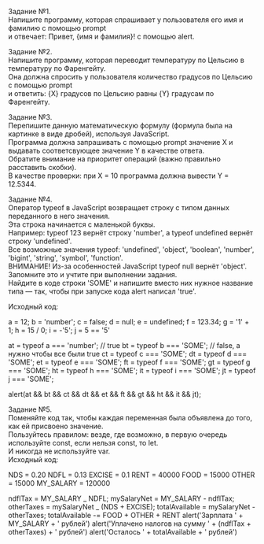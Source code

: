 Задание №1.<br>
Напишите программу, которая спрашивает у пользователя его имя и фамилию с помощью prompt<br>
и отвечает: Привет, {имя и фамилия}! с помощью alert.

Задание №2.<br>
Напишите программу, которая переводит температуру по Цельсию в температуру по Фаренгейту.<br>
Она должна спросить у пользователя количество градусов по Цельсию с помощью prompt<br>
и ответить: {X} градусов по Цельсию равны {Y} градусам по Фаренгейту.

Задание №3.<br>
Перепишите данную математическую формулу (формула была на картинке в виде дробей), используя JavaScript.<br>
Программа должна запрашивать с помощью prompt значение X и выдавать соответсвующее значение Y в качестве ответа.<br>
Обратите внимание на приоритет операций (важно правильно расставить скобки).<br>
В качестве проверки: при X = 10 программа должна вывести Y = 12.5344.

Задание №4.<br>
Оператор typeof в JavaScript возвращает строку с типом данных переданного в него значения.<br>
Эта строка начинается с маленькой буквы.<br>
Например: typeof 123 вернёт строку 'number', а typeof undefined вернёт строку 'undefined'.<br>
Все возможные значения typeof: 'undefined', 'object', 'boolean', 'number', 'bigint', 'string', 'symbol', 'function'.<br>
ВНИМАНИЕ! Из-за особенностей JavaScript typeof null вернёт 'object'. Запомните это и учтите при выполнении задания.<br>
Найдите в коде строки 'SOME' и напишите вместо них нужное название типа — так, чтобы при запуске кода alert написал 'true'.

Исходный код:

a = 12;
b = 'number';
c = false;
d = null;
e = undefined;
f = 123.34;
g = '1' + 1;
h = 15 / 0;
i = -'5';
j = 5 == '5'

at = typeof a === 'number'; // true
bt = typeof b === 'SOME'; // false, а нужно чтобы все были true
ct = typeof c === 'SOME';
dt = typeof d === 'SOME';
et = typeof e === 'SOME';
ft = typeof f === 'SOME';
gt = typeof g === 'SOME';
ht = typeof h === 'SOME';
it = typeof i === 'SOME';
jt = typeof j === 'SOME';

alert(at && bt && ct && dt && et && ft && gt && ht && it && jt);

Задание №5.<br>
Поменяйте код так, чтобы каждая переменная была объявлена до того, как ей присвоено значение.<br>
Пользуйтесь правилом: везде, где возможно, в первую очередь используйте const, если нельзя const, то let.<br>
И никогда не используйте var.<br>
Исходный код:

NDS = 0.20
NDFL = 0.13
EXCISE = 0.1
RENT = 40000
FOOD = 15000
OTHER = 15000
MY_SALARY = 120000

ndflTax = MY_SALARY _ NDFL;
mySalaryNet = MY_SALARY - ndflTax;
otherTaxes = mySalaryNet _ (NDS + EXCISE);
totalAvailable = mySalaryNet - otherTaxes;
totalAvailable -= FOOD + OTHER + RENT
alert('Зарплата ' + MY_SALARY + ' рублей')
alert('Уплачено налогов на сумму ' + (ndflTax + otherTaxes) + ' рублей')
alert('Осталось ' + totalAvailable + ' рублей')

